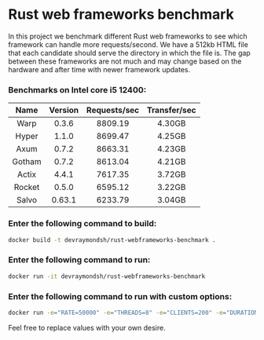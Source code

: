 # Rust web frameworks benchmark

In this project we benchmark different Rust web frameworks to see which framework can handle more requests/second. We have a 512kb HTML file that each candidate should serve the directory in which the file is. The gap between these frameworks are not much and may change based on the hardware and after time with newer framework updates.

### Benchmarks on Intel core i5 12400:
|   Name  |  Version   | Requests/sec | Transfer/sec |
|:------:|:----------:|:------------:|:------------:|
|  Warp  |   0.3.6   |   8809.19    |    4.30GB    |
| Hyper  |   1.1.0   |   8699.47    |    4.25GB    |
|  Axum  |   0.7.2   |   8663.31    |    4.23GB    |
| Gotham |   0.7.2   |   8613.04    |    4.21GB    |
| Actix  |   4.4.1   |   7617.35    |    3.72GB    |
| Rocket |   0.5.0   |   6595.12    |    3.22GB    |
| Salvo  |   0.63.1   |   6233.79    |    3.04GB    |

### Enter the following command to build:
```bash
docker build -t devraymondsh/rust-webframeworks-benchmark .
```
### Enter the following command to run:
```bash
docker run -it devraymondsh/rust-webframeworks-benchmark
```
### Enter the following command to run with custom options:
```bash
docker run -e="RATE=50000" -e="THREADS=8" -e="CLIENTS=200" -e="DURATION=10" -it devraymondsh/rust-webframeworks-benchmark
```
Feel free to replace values with your own desire.
